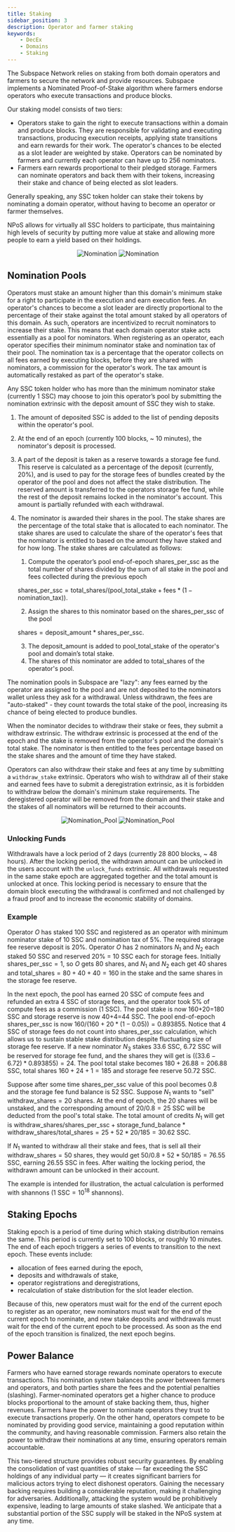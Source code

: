 ```yaml
---
title: Staking
sidebar_position: 3
description: Operator and farmer staking 
keywords:
    - DecEx
    - Domains
    - Staking
---
```

The Subspace Network relies on staking from both domain operators and farmers to secure the network and provide resources. Subspace implements a Nominated Proof-of-Stake algorithm where farmers endorse operators who execute transactions and produce blocks. 

Our staking model consists of two tiers:
- Operators stake to gain the right to execute transactions within a domain and produce blocks. They are responsible for validating and executing transactions, producing execution receipts, applying state transitions and earn rewards for their work. The operator's chances to be elected as a slot leader are weighted by stake. Operators can be nominated by farmers and currently each operator can have up to 256 nominators.
- Farmers earn rewards proportional to their pledged storage. Farmers can nominate operators and back them with their tokens, increasing their stake and chance of being elected as slot leaders. 
<!--We implement a mechanism for farmers to automatically stake their block rewards with nominated operators to maximize yield.-->
Generally speaking, any SSC token holder can stake their tokens by nominating a domain operator, without having to become an operator or farmer themselves.

NPoS allows for virtually all SSC holders to participate, thus maintaining high levels of security by putting more value at stake and allowing more people to earn a yield based on their holdings.

<div align="center">
    <img src="/img/Nomination-light.svg#gh-light-mode-only" alt="Nomination" />
    <img src="/img/Nomination-dark.svg#gh-dark-mode-only" alt="Nomination" />
</div>

## Nomination Pools

Operators must stake an amount higher than this domain's minimum stake for a right to participate in the execution and earn execution fees. An operator's chances to become a slot leader are directly proportional to the percentage of their stake against the total amount staked by all operators of this domain. As such, operators are incentivized to recruit nominators to increase their stake. This means that each domain operator stake acts essentially as a pool for nominators. When registering as an operator, each operator specifies their minimum nominator stake and nomination tax of their pool. The nomination tax is a percentage that the operator collects on all fees earned by executing blocks, before they are shared with nominators, a commission for the operator's work. The tax amount is automatically restaked as part of the operator's stake.

Any SSC token holder who has more than the minimum nominator stake (currently 1 SSC) may choose to join this operator’s pool by submitting the nomination extrinsic with the deposit amount of SSC they wish to stake. 

1. The amount of deposited SSC is added to the list of pending deposits within the operator's pool. 
2. At the end of an epoch (currently 100 blocks, ~ 10 minutes), the nominator's deposit is processed.
3. A part of the deposit is taken as a reserve towards a storage fee fund. This reserve is calculated as a percentage of the deposit (currently, 20%), and is used to pay for the storage fees of bundles created by the operator of the pool and does not affect the stake distribution. The reserved amount is transferred to the operators storage fee fund, while the rest of the deposit remains locked in the nominator's account. This amount is partially refunded with each withdrawal. 
4. The nominator is awarded their shares in the pool. The stake shares are the percentage of the total stake that is allocated to each nominator. The stake shares are used to calculate the share of the operator's fees that the nominator is entitled to based on the amount they have staked and for how long. The stake shares are calculated as follows:
    1. Compute the operator’s pool end-of-epoch $\text{shares\_per\_ssc}$ as the total number of shares divided by the sum of all stake in the pool and fees collected during the previous epoch 

    $\text{shares\_per\_ssc} = \text{total\_shares} / (\text{pool\_total\_stake} + \text{fees}*(1-\text{nomination\_tax}))$.

    2. Assign the $\text{shares}$ to this nominator based on the $\text{shares\_per\_ssc}$ of the pool 
    
    $\text{shares} = \text{deposit\_amount} * \text{shares\_per\_ssc}$.

    3. The $\text{deposit\_amount}$ is added to $\text{pool\_total\_stake}$ of the operator's pool and domain’s total stake.
    4. The $\text{shares}$ of this nominator are added to $\text{total\_shares}$ of the operator's pool.

The nomination pools in Subspace are "lazy": any fees earned by the operator are assigned to the pool and are not deposited to the nominators wallet unless they ask for a withdrawal. Unless withdrawn, the fees are "auto-staked" - they count towards the total stake of the pool, increasing its chance of being elected to produce bundles.

When the nominator decides to withdraw their stake or fees, they submit a withdraw extrinsic. The withdraw extrinsic is processed at the end of the epoch and the stake is removed from the operator's pool and the domain's total stake. The nominator is then entitled to the fees percentage based on the stake shares and the amount of time they have staked.

Operators can also withdraw their stake and fees at any time by submitting a `withdraw_stake` extrinsic. Operators who wish to withdraw all of their stake and earned fees have to submit a deregistration extrinsic, as it is forbidden to withdraw below the domain's minimum stake requirements. The deregistered operator will be removed from the domain and their stake and the stakes of all nominators will be returned to their accounts.

<div align="center">
    <img src="/img/Nomination_Pool-light.svg#gh-light-mode-only" alt="Nomination_Pool" />
    <img src="/img/Nomination_Pool-dark.svg#gh-dark-mode-only" alt="Nomination_Pool" />
</div>

### Unlocking Funds

Withdrawals have a lock period of 2 days (currently 28 800 blocks, ~ 48 hours). After the locking period, the withdrawn amount can be unlocked in the users account with the `unlock_funds` extrinsic. All withdrawals requested in the same stake epoch are aggregated together and the total amount is unlocked at once. This locking period is necessary to ensure that the domain block executing the withdrawal is confirmed and not challenged by a fraud proof and to increase the economic stability of domains. 

### Example

Operator $O$ has staked 100 SSC and registered as an operator with minimum nominator stake of 10 SSC and nomination tax of 5%. The required storage fee reserve deposit is 20%. Operator $O$ has 2 nominators $N_1$ and $N_2$ each staked 50 SSC and reserved 20% = 10 SSC each for storage fees. Initially $\text{shares\_per\_ssc} = 1$, so $O$ gets 80 shares, and $N_1$ and $N_2$ each get 40 shares and $\text{total\_shares}=80+40+40=160$ in the stake and the same shares in the storage fee reserve. 

In the next epoch, the pool has earned 20 SSC of compute fees and refunded an extra 4 SSC of storage fees, and the operator took 5% of compute fees as a commission (1 SSC). The pool stake is now 160+20=180 SSC and storage reserve is now 40+4=44 SSC.
The pool end-of-epoch $\text{shares\_per\_ssc}$ is now $160/(160 + 20 * (1-0.05)) = 0.893855$. Notice that 4 SSC of storage fees do not count into $\text{shares\_per\_ssc}$ calculation, which allows us to sustain stable stake distribution despite fluctuating size of storage fee reserve. 
If a new nominator $N_3$ stakes 33.6 SSC, 6.72 SSC will be reserved for storage fee fund, and the $\text{shares}$ they will get is $((33.6-6.72) * 0.893855) = 24$. The pool total stake becomes $180+26.88=206.88$ SSC, total shares $160+24+1=185$ and storage fee reserve 50.72 SSC.

Suppose after some time $\text{shares\_per\_ssc}$ value of this pool becomes 0.8 and the storage fee fund balance is 52 SSC. Suppose $N_1$ wants to "sell" $\text{withdraw\_shares}=20$ shares. At the end of epoch, the 20 shares will be unstaked, and the corresponding amount of $20/0.8=25$ SSC will be deducted from the pool's total stake. The total amount of credits $N_1$ will get is $\text{withdraw\_shares}/\text{shares\_per\_ssc}+\text{storage\_fund\_balance}*\text{withdraw\_shares}/\text{total\_shares}=25 + 52*20/185=30.62$ SSC.

If $N_1$ wanted to withdraw all their stake and fees, that is sell all their $\text{withdraw\_shares}=50$ shares, they would get $50/0.8+52*50/185=76.55$ SSC, earning 26.55 SSC in fees. After waiting the locking period, the withdrawn amount can be unlocked in their account.

The example is intended for illustration, the actual calculation is performed with shannons ($1\ \text{SSC} = 10^{18}\  \text{shannons}$).

## Staking Epochs

Staking epoch is a period of time during which staking distribution remains the same. This period is currently set to 100 blocks, or roughly 10 minutes. The end of each epoch triggers a series of events to transition to the next epoch. These events include:

- allocation of fees earned during the epoch,
- deposits and withdrawals of stake,
- operator registrations and deregistrations,
- recalculation of stake distribution for the slot leader election.

Because of this, new operators must wait for the end of the current epoch to register as an operator, new nominators must wait for the end of the current epoch to nominate, and new stake deposits and withdrawals must wait for the end of the current epoch to be processed.
As soon as the end of the epoch transition is finalized, the next epoch begins.

## Power Balance 

Farmers who have earned storage rewards nominate operators to execute transactions. This nomination system balances the power between farmers and operators, and both parties share the fees and the potential penalties (slashing). Farmer-nominated operators get a higher chance to produce blocks proportional to the amount of stake backing them, thus, higher revenues. Farmers have the power to nominate operators they trust to execute transactions properly. On the other hand, operators compete to be nominated by providing good service, maintaining a good reputation within the community, and having reasonable commission. 
Farmers also retain the power to withdraw their nominations at any time, ensuring operators remain accountable.

This two-tiered structure provides robust security guarantees. By enabling the consolidation of vast quantities of stake — far exceeding the SSC holdings of any individual party — it creates significant barriers for malicious actors trying to elect dishonest operators. Gaining the necessary backing requires building a considerable reputation, making it challenging for adversaries. Additionally, attacking the system would be prohibitively expensive, leading to large amounts of stake slashed. We anticipate that a substantial portion of the SSC supply will be staked in the NPoS system at any time.
